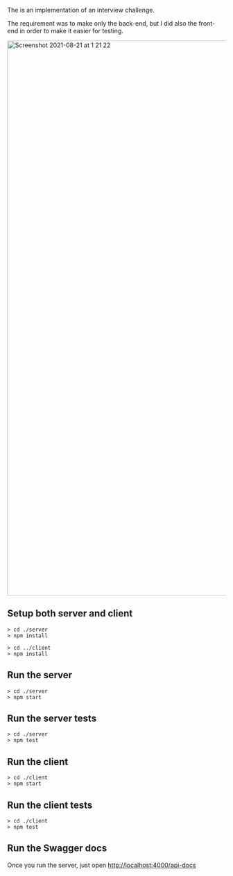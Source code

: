 The is an implementation of an interview challenge.

The requirement was to make only the back-end, but I did also the front-end in order to make it easier for testing.

<img width="1279" alt="Screenshot 2021-08-21 at 1 21 22" src="https://user-images.githubusercontent.com/3698434/130298890-fdaa702f-1f63-40ee-82c4-a9fdd88c9cd0.png">

## Setup both server and client
```
> cd ./server
> npm install

> cd ../client
> npm install
```

## Run the server
```
> cd ./server
> npm start
```

## Run the server tests
```
> cd ./server
> npm test
```

## Run the client
```
> cd ./client
> npm start
```

## Run the client tests
```
> cd ./client
> npm test
```

## Run the Swagger docs
Once you run the server, just open [http://localhost:4000/api-docs](http://localhost:4000/api-docs)

